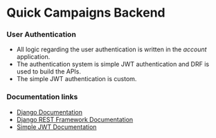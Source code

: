 # Quick Campaigns Backend

### User Authentication

- All logic regarding the user authentication is written in the *account* application.
- The authentication system is simple JWT authentication and DRF is used to build the APIs.
- The simple JWT authentication is custom.

### Documentation links
- [Django Documentation](https://docs.djangoproject.com/en/5.1/)
- [Django REST Framework Documentation](https://www.django-rest-framework.org/)
- [Simple JWT Documentation](https://django-rest-framework-simplejwt.readthedocs.io/en/latest/)

